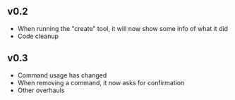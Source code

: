## v0.2

- When running the "create" tool, it will now show some info of what it did
- Code cleanup

## v0.3
- Command usage has changed
- When removing a command, it now asks for confirmation
- Other overhauls
